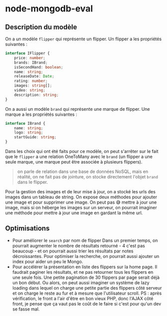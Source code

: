 # node-mongodb-eval

## Description du modèle

On a un modèle `flipper` qui représente un flipper. Un flipper a les propriétés suivantes :

```ts 
interface IFlipper {
    price: number;
    brands: IBrand;
    isSecondHand: boolean;
    name: string;
    releaseDate: Date;
    rating: number;
    images: string[];
    video: string;
    description: string;
}
```

On a aussi un modèle `brand` qui représente une marque de flipper. Une marque a les propriétés suivantes :

```ts
interface IBrand {
    name: string;
    logo: string;
    startGuide: string;
}
```

Dans les choix qui ont été faits pour ce modèle, on peut s'arrêter sur le fait que le `flipper` a une relation OneToMany
avec le `brand` (un flipper a une seule marque, une marque peut être associée à plusieurs flippers).
> on parle de relation dans une base de données NoSQL, mais en réalité, on ne fait pas de jointure, on stocke
> directement
> l'objet `brand` dans le flipper.

Pour la gestion des images et de leur mise à jour, on a stocké les urls des images dans un tableau de string. On expose
deux méthodes pour ajouter une image et pour supprimer une image. On peut pas 😅 mettre à jour une image, mais si on
héberge les images sur un serveur, on pourrait imaginer une méthode pour mettre à jour une image en gardant la même url.

## Optimisations

- Pour améliorer le `search` par nom de flipper
  Dans un premier temps, on pourrait augmenter le nombre de résultats retourné - 4 c'est pas beaucoup - et on pourrait
  aussi trier les résultats par notes décroissantes. Pour optimiser la recherche, on pourrait aussi ajouter un index
  pour aider un peu le Mongo.
- Pour accélérer la présentation en liste des flippers sur la home page.
  Il faudrait paginer les résultats, et ne pas retourner tous les flippers en une seule fois. Une petite pagination de
  30 flippers par page serait déjà un bon début. Ou alors, on peut aussi imaginer un système de lazy loading dans lequel
  on charge une petite partie des flippers côté serveur et on charge le reste au fur et à mesure que l'utilisateur
  scroll.
  PS : après vérification, le front a l'air d'être en bon vieux PHP, donc l'AJAX côté front, je pense que ça vaut pas le
  coût de le faire si c'est pour qu'un dev se fasse mal.